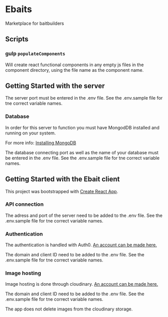 # Ebaits
Marketplace for baitbuilders

## Scripts

### gulp `populateComponents`

Will create react functional components in any empty js files in the component directory, using the file name as the component name.

## Getting Started with the server

The server port must be entered in the .env file. See the .env.sample file for tne correct variable names.

### Database

In order for this server to function you must have MongodDB installed and running on your system.

For more info: [Installing MongoDB](https://www.mongodb.com/docs/manual/installation/)

The database connecting port as well as the name of your database must be entered in the .env file. See the .env.sample file for tne correct variable names.

## Getting Started with the Ebait client

This project was bootstrapped with [Create React App](https://github.com/facebook/create-react-app).

### API connection

The adress and port of the server need to be added to the .env file. See the .env.sample file for tne correct variable names.

### Authentication

The authentication is handled with Auth0. [An account can be made here.](https://auth0.com/)

The domain and client ID need to be added to the .env file. See the .env.sample file for tne correct variable names.

### Image hosting

Image hosting is done through cloudinary. [An account can be made here.](https://cloudinary.com/)

The domain and client ID need to be added to the .env file. See the .env.sample file for tne correct variable names.

The app does not delete images from the cloudinary storage.



